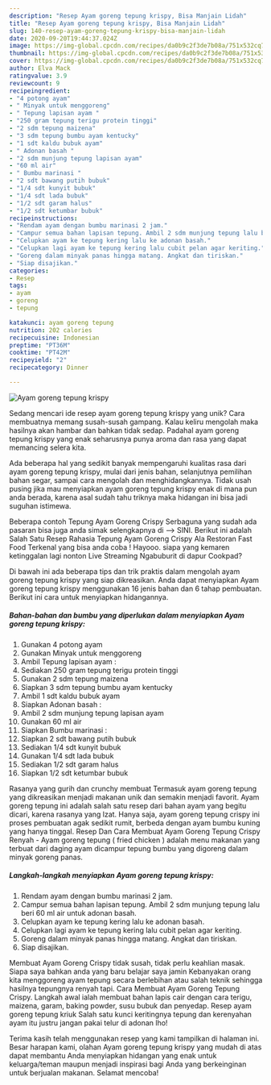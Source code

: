 ```yaml
---
description: "Resep Ayam goreng tepung krispy, Bisa Manjain Lidah"
title: "Resep Ayam goreng tepung krispy, Bisa Manjain Lidah"
slug: 140-resep-ayam-goreng-tepung-krispy-bisa-manjain-lidah
date: 2020-09-20T19:44:37.024Z
image: https://img-global.cpcdn.com/recipes/da0b9c2f3de7b08a/751x532cq70/ayam-goreng-tepung-krispy-foto-resep-utama.jpg
thumbnail: https://img-global.cpcdn.com/recipes/da0b9c2f3de7b08a/751x532cq70/ayam-goreng-tepung-krispy-foto-resep-utama.jpg
cover: https://img-global.cpcdn.com/recipes/da0b9c2f3de7b08a/751x532cq70/ayam-goreng-tepung-krispy-foto-resep-utama.jpg
author: Elva Mack
ratingvalue: 3.9
reviewcount: 9
recipeingredient:
- "4 potong ayam"
- " Minyak untuk menggoreng"
- " Tepung lapisan ayam "
- "250 gram tepung terigu protein tinggi"
- "2 sdm tepung maizena"
- "3 sdm tepung bumbu ayam kentucky"
- "1 sdt kaldu bubuk ayam"
- " Adonan basah "
- "2 sdm munjung tepung lapisan ayam"
- "60 ml air"
- " Bumbu marinasi "
- "2 sdt bawang putih bubuk"
- "1/4 sdt kunyit bubuk"
- "1/4 sdt lada bubuk"
- "1/2 sdt garam halus"
- "1/2 sdt ketumbar bubuk"
recipeinstructions:
- "Rendam ayam dengan bumbu marinasi 2 jam."
- "Campur semua bahan lapisan tepung. Ambil 2 sdm munjung tepung lalu beri 60 ml air untuk adonan basah."
- "Celupkan ayam ke tepung kering lalu ke adonan basah."
- "Celupkan lagi ayam ke tepung kering lalu cubit pelan agar keriting."
- "Goreng dalam minyak panas hingga matang. Angkat dan tiriskan."
- "Siap disajikan."
categories:
- Resep
tags:
- ayam
- goreng
- tepung

katakunci: ayam goreng tepung 
nutrition: 202 calories
recipecuisine: Indonesian
preptime: "PT36M"
cooktime: "PT42M"
recipeyield: "2"
recipecategory: Dinner

---
```



![Ayam goreng tepung krispy](https://img-global.cpcdn.com/recipes/da0b9c2f3de7b08a/751x532cq70/ayam-goreng-tepung-krispy-foto-resep-utama.jpg)

Sedang mencari ide resep ayam goreng tepung krispy yang unik? Cara membuatnya memang susah-susah gampang. Kalau keliru mengolah maka hasilnya akan hambar dan bahkan tidak sedap. Padahal ayam goreng tepung krispy yang enak seharusnya punya aroma dan rasa yang dapat memancing selera kita.

Ada beberapa hal yang sedikit banyak mempengaruhi kualitas rasa dari ayam goreng tepung krispy, mulai dari jenis bahan, selanjutnya pemilihan bahan segar, sampai cara mengolah dan menghidangkannya. Tidak usah pusing jika mau menyiapkan ayam goreng tepung krispy enak di mana pun anda berada, karena asal sudah tahu triknya maka hidangan ini bisa jadi suguhan istimewa.

Beberapa contoh Tepung Ayam Goreng Crispy Serbaguna yang sudah ada pasaran bisa juga anda simak selengkapnya di --&gt; SINI. Berikut ini adalah Salah Satu Resep Rahasia Tepung Ayam Goreng Crispy Ala Restoran Fast Food Terkenal yang bisa anda coba ! Hayooo. siapa yang kemaren ketinggalan lagi nonton Live Streaming Ngabuburit di dapur Cookpad?


Di bawah ini ada beberapa tips dan trik praktis dalam mengolah ayam goreng tepung krispy yang siap dikreasikan. Anda dapat menyiapkan Ayam goreng tepung krispy menggunakan 16 jenis bahan dan 6 tahap pembuatan. Berikut ini cara untuk menyiapkan hidangannya.

<!--inarticleads1-->

##### Bahan-bahan dan bumbu yang diperlukan dalam menyiapkan Ayam goreng tepung krispy:

1. Gunakan 4 potong ayam
1. Gunakan  Minyak untuk menggoreng
1. Ambil  Tepung lapisan ayam :
1. Sediakan 250 gram tepung terigu protein tinggi
1. Gunakan 2 sdm tepung maizena
1. Siapkan 3 sdm tepung bumbu ayam kentucky
1. Ambil 1 sdt kaldu bubuk ayam
1. Siapkan  Adonan basah :
1. Ambil 2 sdm munjung tepung lapisan ayam
1. Gunakan 60 ml air
1. Siapkan  Bumbu marinasi :
1. Siapkan 2 sdt bawang putih bubuk
1. Sediakan 1/4 sdt kunyit bubuk
1. Gunakan 1/4 sdt lada bubuk
1. Sediakan 1/2 sdt garam halus
1. Siapkan 1/2 sdt ketumbar bubuk


Rasanya yang gurih dan crunchy membuat Termasuk ayam goreng tepung yang dikreasikan menjadi makanan unik dan semakin menjadi favorit. Ayam goreng tepung ini adalah salah satu resep dari bahan ayam yang begitu dicari, karena rasanya yang lzat. Hanya saja, ayam goreng tepung crispy ini proses pembuatan agak sedikit rumit, berbeda dengan ayam bumbu kuning yang hanya tinggal. Resep Dan Cara Membuat Ayam Goreng Tepung Crispy Renyah - Ayam goreng tepung ( fried chicken ) adalah menu makanan yang terbuat dari daging ayam dicampur tepung bumbu yang digoreng dalam minyak goreng panas. 

<!--inarticleads2-->

##### Langkah-langkah menyiapkan Ayam goreng tepung krispy:

1. Rendam ayam dengan bumbu marinasi 2 jam.
1. Campur semua bahan lapisan tepung. Ambil 2 sdm munjung tepung lalu beri 60 ml air untuk adonan basah.
1. Celupkan ayam ke tepung kering lalu ke adonan basah.
1. Celupkan lagi ayam ke tepung kering lalu cubit pelan agar keriting.
1. Goreng dalam minyak panas hingga matang. Angkat dan tiriskan.
1. Siap disajikan.


Membuat Ayam Goreng Crispy tidak susah, tidak perlu keahlian masak. Siapa saya bahkan anda yang baru belajar saya jamin Kebanyakan orang kita menggoreng ayam tepung secara berlebihan atau salah teknik sehingga hasilnya tepungnya renyah tapi. Cara Membuat Ayam Goreng Tepung Crispy. Langkah awal ialah membuat bahan lapis cair dengan cara terigu, maizena, garam, baking powder, susu bubuk dan penyedap. Resep ayam goreng tepung kriuk Salah satu kunci keritingnya tepung dan kerenyahan ayam itu justru jangan pakai telur di adonan lho! 

Terima kasih telah menggunakan resep yang kami tampilkan di halaman ini. Besar harapan kami, olahan Ayam goreng tepung krispy yang mudah di atas dapat membantu Anda menyiapkan hidangan yang enak untuk keluarga/teman maupun menjadi inspirasi bagi Anda yang berkeinginan untuk berjualan makanan. Selamat mencoba!
